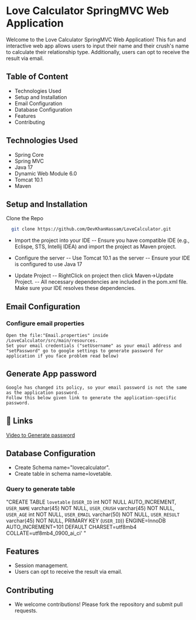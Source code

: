 
# Love Calculator SpringMVC Web Application

Welcome to the Love Calculator SpringMVC Web Application! This fun and interactive web app allows users to input their name and their crush's name to calculate their relationship type. Additionally, users can opt to receive the result via email.


## Table of Content

- Technologies Used
- Setup and Installation
- Email Configuration
- Database Configuration
- Features
- Contributing



## Technologies Used
- Spring Core
- Spring MVC
- Java 17
- Dynamic Web Module 6.0
- Tomcat 10.1
- Maven


## Setup and Installation

Clone the Repo

```bash
  git clone https://github.com/DevKhanHassam/LoveCalculator.git
```

- Import the project into your IDE
    -- Ensure you have compatible IDE (e.g., Eclispe, STS, Intellij   IDEA) and import the project as Maven project.
  

- Configure the server
    -- Use Tomcat 10.1 as the server
    -- Ensure your IDE is configured to use Java 17


- Update Project
    -- RightClick on project then click Maven->Update Project.
    -- All necessary dependencies are included in the pom.xml file.   Make sure your IDE resolves these dependencies.




## Email Configuration

  ### Configure email properties
    Open the file:"Email.properties" inside /LoveCalculator/src/main/resources.
    Set your email credentials ("setUsername" as your email address and "setPassword" go to google settings to generate password for application if you face problem read below)
 
  ## Generate App password
    Google has changed its policy, so your email password is not the same as the application password.
    Follow this below given link to generate the application-specific password.
    





## 🔗 Links

[Video to Generate password](https://www.linkedin.com/)



## Database Configuration
 - Create Schema name="lovecalculator".
 - Create table in schema name=lovetable.
 
 ### Query to generate table
 "CREATE TABLE `lovetable` (`USER_ID` int NOT NULL AUTO_INCREMENT,  `USER_NAME` varchar(45) NOT NULL, `USER_CRUSH` varchar(45) NOT NULL, `USER_AGE` int NOT NULL, `USER_EMAIL` varchar(50) NOT NULL,  `USER_RESULT` varchar(45) NOT NULL,  PRIMARY KEY (`USER_ID`)) ENGINE=InnoDB AUTO_INCREMENT=101 DEFAULT CHARSET=utf8mb4 COLLATE=utf8mb4_0900_ai_ci'
"

## Features
 - Session management.
 - Users can opt to receive the result via email.


## Contributing 
  - We welcome contributions! Please fork the repository and submit pull requests.



